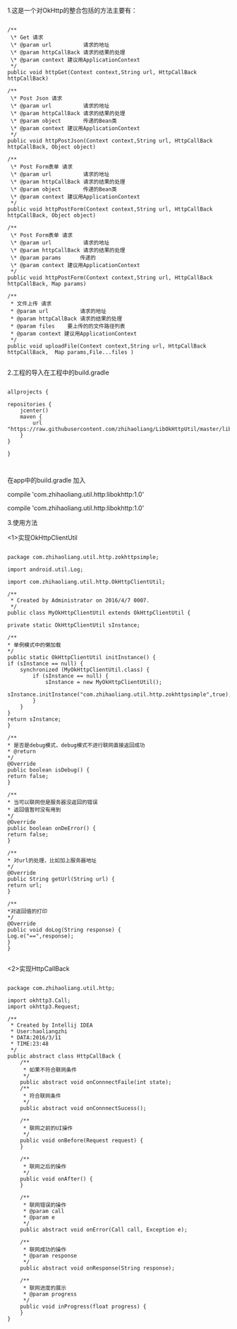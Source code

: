 1.这是一个对OkHttp的整合包括的方法主要有：

<pre><code>
/**
 \* Get 请求
 \* @param url          请求的地址
 \* @param httpCallBack 请求的结果的处理
 \* @param context 建议用ApplicationContext
 */
public void httpGet(Context context,String url, HttpCallBack httpCallBack) 

/**
 \* Post Json 请求
 \* @param url          请求的地址
 \* @param httpCallBack 请求的结果的处理
 \* @param object       传递的Bean类
 \* @param context 建议用ApplicationContext
 */
public void httpPostJson(Context context,String url, HttpCallBack httpCallBack, Object object)

/**
 \* Post Form表单 请求
 \* @param url          请求的地址
 \* @param httpCallBack 请求的结果的处理
 \* @param object       传递的Bean类
 \* @param context 建议用ApplicationContext
 */
public void httpPostForm(Context context,String url, HttpCallBack httpCallBack, Object object)

/**
 \* Post Form表单 请求
 \* @param url          请求的地址
 \* @param httpCallBack 请求的结果的处理
 \* @param params      传递的
 \* @param context 建议用ApplicationContext
 */
public void httpPostForm(Context context,String url, HttpCallBack httpCallBack, Map<String, String> params)

/**
 * 文件上传 请求
 * @param url          请求的地址
 * @param httpCallBack 请求的结果的处理
 * @param files    要上传的的文件路径列表
 * @param context 建议用ApplicationContext
 */
public void uploadFile(Context context,String url, HttpCallBack httpCallBack,  Map<String, String> params,File...files )

</pre></code>

2.工程的导入在工程中的build.gradle

<pre><code>
allprojects {

repositories {
    jcenter()
    maven {
        url "https://raw.githubusercontent.com/zhihaoliang/LibOkHttpUtil/master/libokhttp/repository"
    }
}

}


</pre></code>
在app中的build.gradle 加入


compile 'com.zhihaoliang.util.http:libokhttp:1.0'

compile 'com.zhihaoliang.util.http:libokhttp:1.0'

3.使用方法

<1>实现OkHttpClientUtil
<pre><code>
package com.zhihaoliang.util.http.zokhttpsimple;

import android.util.Log;

import com.zhihaoliang.util.http.OkHttpClientUtil;

/**
 * Created by Administrator on 2016/4/7 0007.
 */
public class MyOkHttpClientUtil extends OkHttpClientUtil {

private static OkHttpClientUtil sInstance;

/**
* 单例模式中的懒加载
*/
public static OkHttpClientUtil initInstance() {
if (sInstance == null) {
    synchronized (MyOkHttpClientUtil.class) {
        if (sInstance == null) {
            sInstance = new MyOkHttpClientUtil();
            sInstance.initInstance("com.zhihaoliang.util.http.zokhttpsimple",true);
        }
    }
}
return sInstance;
}

/**
* 是否是debug模式，debug模式不进行联网直接返回成功
* @return
*/
@Override
public boolean isDebug() {
return false;
}

/**
* 当可以联网但是服务器没返回的错误
* 返回值暂时没有用到
*/
@Override
public boolean onDeError() {
return false;
}

/**
* 对url的处理，比如加上服务器地址
*/
@Override
public String getUrl(String url) {
return url;
}

/**
*对返回值的打印
*/
@Override
public void doLog(String response) {
Log.e("==",response);
}
}

</pre></code>

<2>实现HttpCallBack

<pre><code>
package com.zhihaoliang.util.http;

import okhttp3.Call;
import okhttp3.Request;

/**
 * Created by Intellij IDEA
 * User:haoliangzhi
 * DATA:2016/3/11
 * TIME:23:48
 */
public abstract class HttpCallBack {
    /**
     * 如果不符合联网条件
     */
    public abstract void onConnnectFaile(int state);
    /**
     * 符合联网条件
     */
    public abstract void onConnnectSucess();

    /**
     * 联网之前的UI操作
     */
    public void onBefore(Request request) {
    }

    /**
     * 联网之后的操作
     */
    public void onAfter() {
    }

    /**
     * 联网错误的操作
     * @param call
     * @param e
     */
    public abstract void onError(Call call, Exception e);

    /**
     * 联网成功的操作
     * @param response
     */
    public abstract void onResponse(String response);

    /**
     * 联网进度的展示
     * @param progress
     */
    public void inProgress(float progress) {
    }
}
</pre></code>
